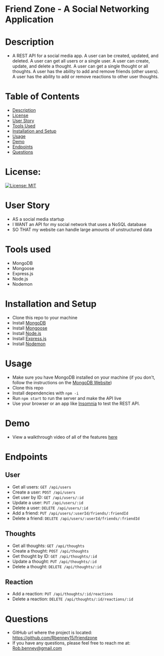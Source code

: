 # Friend Zone - A Social Networking Application

# Description
* A REST API for a social media app. A user can be created, updated, and deleted. A user can get all users or a single user. A user can create, update, and delete a thought. A user can get a single thought or all thoughts. A user has the ability to add and remove friends (other users). A user has the ability to add or remove reactions to other user thoughts.  

# Table of Contents
* [Description](#description)
* [License](#license)
* [User Story](#user-story)
* [Tools Used](#tools-used)
* [Installation and Setup](#installation-and-setup)
* [Usage](#usage)
* [Demo](#demo)
* [Endpoints](#endpoints)
* [Questions](#questions)

# License:
[![License: MIT](https://img.shields.io/badge/License-MIT-yellow.svg)](https://opensource.org/licenses/MIT)

# User Story
* AS a social media startup
* I WANT an API for my social network that uses a NoSQL database
* SO THAT my website can handle large amounts of unstructured data

# Tools used
* MongoDB
* Mongoose
* Express.js
* Node.js
* Nodemon

# Installation and Setup
* Clone this repo to your machine
* Install [MongoDB](https://www.mongodb.com/docs/manual/installation/)
* Install [Mongoose](https://www.npmjs.com/package/mongoose)
* Install [Node.js](https://nodejs.org/en/download/)
* Install [Express.js](https://expressjs.com/en/starter/installing.html)
* Install [Nodemon](https://www.npmjs.com/package/nodemon)

# Usage
* Make sure you have MongoDB installed on your machine (if you don't, follow the instructions on the [MongoDB Website](https://www.mongodb.com/docs/manual/installation/))
* Clone this repo
* Install dependencies with `npm -i`
* Run `npm start` to run the server and make the API live
* Use your browser or an app like [Insomnia](https://insomnia.rest/) to test the REST API.

# Demo
* View a walkthrough video of all of the features [here](https://drive.google.com/file/d/1xD3LVFRoQqX9d16PNNgOH2FvITFPcEb6/view?usp=sharing)

# Endpoints
## User
* Get all users: `GET /api/users`
* Create a user: `POST /api/users`
* Get user by ID: `GET /api/users/:id`
* Update a user: `PUT /api/users/:id`
* Delete a user: `DELETE /api/users/:id`
* Add a friend: `PUT /api/users/:userId/friends/:friendId`
* Delete a friend: `DELETE /api/users/:userId/friends/:friendId`

## Thoughts
* Get all thoughts: `GET /api/thoughts`
* Create a thought: `POST /api/thoughts`
* Get thought by ID: `GET /api/thoughts/:id`
* Update a thought: `PUT /api/thoughts/:id`
* Delete a thought: `DELETE /api/thoughts/:id`

## Reaction
* Add a reaction: `PUT /api/thoughts/:id/reactions`
* Delete a reaction: `DELETE /api/thoughts/:id/reactions/:id`

# Questions
* GitHub url where the project is located: https://github.com/Rbenney15/friendzone
* If you have any questions, please feel free to reach me at: Rob.benney@gmail.com
